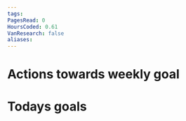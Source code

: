 ```yaml
---
tags: 
PagesRead: 0
HoursCoded: 0.61
VanResearch: false
aliases:
---
```

# Actions towards weekly goal
# Todays goals